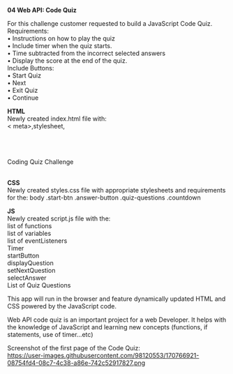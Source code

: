 <strong>04 Web API: Code Quiz</strong><br>

For this challenge customer requested to build a JavaScript Code Quiz.<br>
Requirements:<br>
• Instructions on how to play the quiz<br>
• Include timer when the quiz starts.<br>
• Time subtracted from the incorrect selected answers<br>
• Display the score at the end of the quiz.<br>
Include Buttons:<br>
	• Start Quiz<br>
	• Next<br>
	• Exit Quiz<br>
	• Continue<br>
		      
<strong>HTML</strong><br>
Newly created index.html file with:<br>
< meta>,stylesheet<links>,<br>
<body><br>
<div class="questions-container"><br>
<div class="quiz_title"><br>
Coding Quiz Challenge<br>
<script>/Assets/script.js"></script><br>

<strong>CSS</strong><br>
Newly created styles.css file with appropriate stylesheets and requirements for the:
body .start-btn .answer-button .quiz-questions .countdown 

<strong>JS</strong><br>
Newly created script.js file with the:<br>
list of functions<br>
list of variables<br>
list of eventListeners<br>
Timer<br>
startButton<br>
displayQuestion<br>
setNextQuestion<br>
selectAnswer<br>
List of Quiz Questions<br>

This app will run in the browser and feature dynamically updated HTML and CSS powered by the JavaScript code.

Web API code quiz is an important project for a web Developer. It helps with the knowledge of JavaScript and learning new concepts (functions, if statements, use of timer…etc)

Screenshot of the first page of the Code Quiz:<br>
https://user-images.githubusercontent.com/98120553/170766921-08754fd4-08c7-4c38-a86e-742c52917827.png
